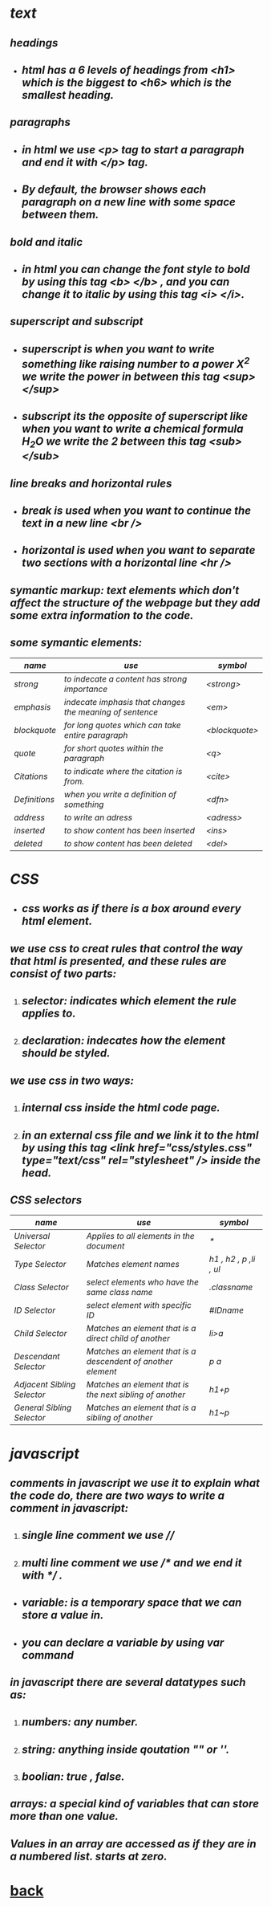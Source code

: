 # *text*
## *headings*
+ ## *html has a 6 levels of headings from \<h1> which is the biggest to \<h6> which is the smallest heading.*
## *paragraphs*
+ ## *in html we use \<p> tag to start a paragraph and end it with \</p> tag.*
+ ## *By default, the browser shows each paragraph on a new line with some space between them.*
## *bold and italic*
+ ## *in html you can change the font style to bold by using this tag \<b> \</b> , and you can change it to italic by using this tag \<i>  \</i>.*
## *superscript and subscript*
+ ## *superscript is when you want to write something like raising number to a power X<sup>2</sup> we write the power in between this tag \<sup> \</sup>*
+ ## *subscript its the opposite of superscript like when you want to write a chemical formula H<sub>2</sub>O we write the 2 between this tag \<sub>\</sub>*
## *line breaks and horizontal rules*
+ ## *break is used when you want to continue the text in a new line \<br />*
+ ## *horizontal is used when you want to separate two sections with a horizontal line \<hr />*
## *symantic markup: text elements which don't affect the structure of the webpage but they add some extra information to the code.*
## *some symantic elements:*

| *name*                          | *use*                                                      | *symbol*          |
| -----------                     | -----------                                                | -----------       |
| *strong*                        | *to indecate a content has strong importance*              | *\<strong>*       |
| *emphasis*                      | *indecate imphasis that changes the meaning of sentence*   | *\<em>*           |
| *blockquote*                    | *for long quotes which can take entire paragraph*          | *\<blockquote>*   |
| *quote*                         | *for short quotes within the paragraph*                    | *\<q>*            |
| *Citations*                     | *to indicate where the citation is from.*                  | *\<cite>*         |
| *Definitions*                   | *when you write a definition of something*                 | *\<dfn>*          |
| *address*                       | *to write an adress*                                       | *\<adress>*       |
| *inserted*                      | *to show content has been inserted*                        | *\<ins>*          |
| *deleted*                       | *to show content has been deleted*                         | *\<del>*          |



# *CSS*
+ ## *css works as if there is a box around every html element.*
## *we use css to creat rules that control the way that html is presented, and these rules are consist of two parts:*
1. ## *selector: indicates which element the rule applies to.*
2. ## *declaration: indecates how the element should be styled.*
## *we use css in two ways:*
1. ## *internal css inside the html code page.*
2. ## *in an external css file and we link it to the html by using this tag \<link href="css/styles.css" type="text/css" rel="stylesheet" /> inside the head.*
## *CSS selectors*

| *name*                         | *use*                                                         | *symbol*               |
| -----------                    | -----------                                                   | -----------            |
| *Universal Selector*           | *Applies to all elements in the document*                     | *\**                   |
| *Type Selector*                | *Matches element names*                                       | *h1 , h2 , p ,li , ul* |
| *Class Selector*               | *select elements who have the same class name*                | *.classname*           |
| *ID Selector*                  | *select element with specific ID*                             | *\#IDname*             |
| *Child Selector*               | *Matches an element that is a direct child of another*        | *li\>a*                |
| *Descendant Selector*          | *Matches an element that is a descendent of another element*  | *p a*                  |
| *Adjacent Sibling Selector*    | *Matches an element that is the next sibling of another*      | *h1+p*                 |
| *General Sibling Selector*     | *Matches an element that is a sibling of another*             | *h1~p*                 |



# *javascript*
## *comments in javascript we use it to explain what the code do, there are two ways to write a comment in javascript:*
1. ## *single line comment we use \//*
2. ## *multi line comment we use \/\*  and we end it with \*/ .*
+ ## *variable: is a temporary space that we can store a value in.*
+ ## *you can declare a variable by using var command*
## *in javascript there are several datatypes such as:*
1. ## *numbers: any number.*
2. ## *string: anything inside qoutation \""  or  \''.*
3. ## *boolian: true , false.*
## *arrays: a special kind of variables that can store more than one value.*
## *Values in an array are accessed as if they are in a numbered list. starts at zero.*









# [back](../README.md)